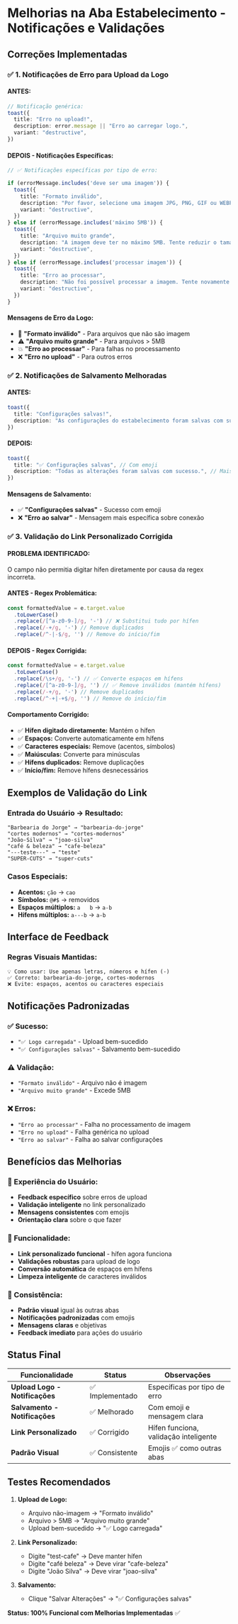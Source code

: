 # Melhorias na Aba Estabelecimento - Notificações e Validações

## Correções Implementadas

### ✅ **1. Notificações de Erro para Upload da Logo**

#### **ANTES:**
```typescript
// Notificação genérica:
toast({
  title: "Erro no upload!",
  description: error.message || "Erro ao carregar logo.",
  variant: "destructive",
})
```

#### **DEPOIS - Notificações Específicas:**
```typescript
// ✅ Notificações específicas por tipo de erro:

if (errorMessage.includes('deve ser uma imagem')) {
  toast({
    title: "Formato inválido",
    description: "Por favor, selecione uma imagem JPG, PNG, GIF ou WEBP.",
    variant: "destructive",
  })
} else if (errorMessage.includes('máximo 5MB')) {
  toast({
    title: "Arquivo muito grande", 
    description: "A imagem deve ter no máximo 5MB. Tente reduzir o tamanho.",
    variant: "destructive",
  })
} else if (errorMessage.includes('processar imagem')) {
  toast({
    title: "Erro ao processar",
    description: "Não foi possível processar a imagem. Tente novamente.",
    variant: "destructive",
  })
}
```

#### **Mensagens de Erro da Logo:**
- 🚫 **"Formato inválido"** - Para arquivos que não são imagem
- ⚠️ **"Arquivo muito grande"** - Para arquivos > 5MB  
- 💥 **"Erro ao processar"** - Para falhas no processamento
- ❌ **"Erro no upload"** - Para outros erros

### ✅ **2. Notificações de Salvamento Melhoradas**

#### **ANTES:**
```typescript
toast({
  title: "Configurações salvas!",
  description: "As configurações do estabelecimento foram salvas com sucesso.",
})
```

#### **DEPOIS:**
```typescript
toast({
  title: "✅ Configurações salvas", // Com emoji
  description: "Todas as alterações foram salvas com sucesso.", // Mais conciso
})
```

#### **Mensagens de Salvamento:**
- ✅ **"Configurações salvas"** - Sucesso com emoji
- ❌ **"Erro ao salvar"** - Mensagem mais específica sobre conexão

### ✅ **3. Validação do Link Personalizado Corrigida**

#### **PROBLEMA IDENTIFICADO:**
O campo não permitia digitar hífen diretamente por causa da regex incorreta.

#### **ANTES - Regex Problemática:**
```typescript
const formattedValue = e.target.value
  .toLowerCase()
  .replace(/[^a-z0-9-]/g, '-') // ❌ Substitui tudo por hífen
  .replace(/-+/g, '-') // Remove duplicados  
  .replace(/^-|-$/g, '') // Remove do início/fim
```

#### **DEPOIS - Regex Corrigida:**
```typescript
const formattedValue = e.target.value
  .toLowerCase()
  .replace(/\s+/g, '-') // ✅ Converte espaços em hífens
  .replace(/[^a-z0-9-]/g, '') // ✅ Remove inválidos (mantém hífens)
  .replace(/-+/g, '-') // Remove duplicados
  .replace(/^-+|-+$/g, '') // Remove do início/fim
```

#### **Comportamento Corrigido:**
- ✅ **Hífen digitado diretamente:** Mantém o hífen
- ✅ **Espaços:** Converte automaticamente em hífens
- ✅ **Caracteres especiais:** Remove (acentos, símbolos)
- ✅ **Maiúsculas:** Converte para minúsculas
- ✅ **Hífens duplicados:** Remove duplicações
- ✅ **Início/fim:** Remove hífens desnecessários

## Exemplos de Validação do Link

### **Entrada do Usuário → Resultado:**
```
"Barbearia do Jorge" → "barbearia-do-jorge"
"cortes modernos" → "cortes-modernos"  
"João-Silva" → "joao-silva"
"café & beleza" → "cafe-beleza"
"---teste---" → "teste"
"SUPER-CUTS" → "super-cuts"
```

### **Casos Especiais:**
- **Acentos:** `ção` → `cao`
- **Símbolos:** `@#$` → removidos
- **Espaços múltiplos:** `a   b` → `a-b`
- **Hífens múltiplos:** `a---b` → `a-b`

## Interface de Feedback

### **Regras Visuais Mantidas:**
```
💡 Como usar: Use apenas letras, números e hífen (-)
✅ Correto: barbearia-do-jorge, cortes-modernos  
❌ Evite: espaços, acentos ou caracteres especiais
```

## Notificações Padronizadas

### **✅ Sucesso:**
- `"✅ Logo carregada"` - Upload bem-sucedido
- `"✅ Configurações salvas"` - Salvamento bem-sucedido

### **⚠️ Validação:**
- `"Formato inválido"` - Arquivo não é imagem
- `"Arquivo muito grande"` - Excede 5MB

### **❌ Erros:**
- `"Erro ao processar"` - Falha no processamento de imagem
- `"Erro no upload"` - Falha genérica no upload
- `"Erro ao salvar"` - Falha ao salvar configurações

## Benefícios das Melhorias

### **👤 Experiência do Usuário:**
- **Feedback específico** sobre erros de upload
- **Validação inteligente** no link personalizado
- **Mensagens consistentes** com emojis
- **Orientação clara** sobre o que fazer

### **🔧 Funcionalidade:**
- **Link personalizado funcional** - hífen agora funciona
- **Validações robustas** para upload de logo
- **Conversão automática** de espaços em hífens
- **Limpeza inteligente** de caracteres inválidos

### **📱 Consistência:**
- **Padrão visual** igual às outras abas
- **Notificações padronizadas** com emojis
- **Mensagens claras** e objetivas
- **Feedback imediato** para ações do usuário

## Status Final

| Funcionalidade | Status | Observações |
|----------------|--------|-------------|
| **Upload Logo - Notificações** | ✅ Implementado | Específicas por tipo de erro |
| **Salvamento - Notificações** | ✅ Melhorado | Com emoji e mensagem clara |
| **Link Personalizado** | ✅ Corrigido | Hífen funciona, validação inteligente |
| **Padrão Visual** | ✅ Consistente | Emojis ✅ como outras abas |

## Testes Recomendados

1. **Upload de Logo:**
   - Arquivo não-imagem → "Formato inválido"
   - Arquivo > 5MB → "Arquivo muito grande"
   - Upload bem-sucedido → "✅ Logo carregada"

2. **Link Personalizado:**
   - Digite "test-cafe" → Deve manter hífen
   - Digite "café beleza" → Deve virar "cafe-beleza"
   - Digite "João Silva" → Deve virar "joao-silva"

3. **Salvamento:**
   - Clique "Salvar Alterações" → "✅ Configurações salvas"

**Status: 100% Funcional com Melhorias Implementadas** ✅

